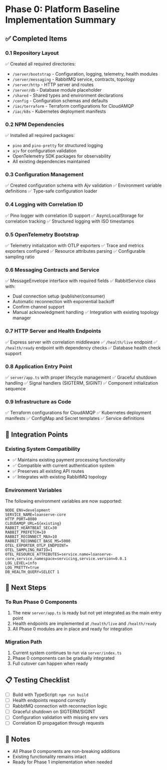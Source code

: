 # Phase 0: Platform Baseline Implementation Summary

## ✅ Completed Items

### 0.1 Repository Layout
✅ Created all required directories:
- `/server/bootstrap` - Configuration, logging, telemetry, health modules
- `/server/messaging` - RabbitMQ service, contracts, topology
- `/server/http` - HTTP server and routes
- `/server/db` - Database module placeholder
- `/shared` - Shared types and environment declarations
- `/config` - Configuration schemas and defaults
- `/iac/terraform` - Terraform configurations for CloudAMQP
- `/iac/k8s` - Kubernetes deployment manifests

### 0.2 NPM Dependencies
✅ Installed all required packages:
- `pino` and `pino-pretty` for structured logging
- `ajv` for configuration validation
- OpenTelemetry SDK packages for observability
- All existing dependencies maintained

### 0.3 Configuration Management
✅ Created configuration schema with Ajv validation
✅ Environment variable definitions
✅ Type-safe configuration loader

### 0.4 Logging with Correlation ID
✅ Pino logger with correlation ID support
✅ AsyncLocalStorage for correlation tracking
✅ Structured logging with ISO timestamps

### 0.5 OpenTelemetry Bootstrap
✅ Telemetry initialization with OTLP exporters
✅ Trace and metrics exporters configured
✅ Resource attributes parsing
✅ Configurable sampling ratio

### 0.6 Messaging Contracts and Service
✅ MessageEnvelope interface with required fields
✅ RabbitService class with:
  - Dual connection setup (publisher/consumer)
  - Automatic reconnection with exponential backoff
  - Confirm channel support
  - Manual acknowledgment handling
✅ Integration with existing topology manager

### 0.7 HTTP Server and Health Endpoints
✅ Express server with correlation middleware
✅ `/health/live` endpoint
✅ `/health/ready` endpoint with dependency checks
✅ Database health check support

### 0.8 Application Entry Point
✅ `server/app.ts` with proper lifecycle management
✅ Graceful shutdown handling
✅ Signal handlers (SIGTERM, SIGINT)
✅ Component initialization sequence

### 0.9 Infrastructure as Code
✅ Terraform configurations for CloudAMQP
✅ Kubernetes deployment manifests
✅ ConfigMap and Secret templates
✅ Service definitions

## 🔧 Integration Points

### Existing System Compatibility
- ✅ Maintains existing payment processing functionality
- ✅ Compatible with current authentication system
- ✅ Preserves all existing API routes
- ✅ Integrates with existing RabbitMQ topology

### Environment Variables
The following environment variables are now supported:
```
NODE_ENV=development
SERVICE_NAME=loanserve-core
HTTP_PORT=8080
CLOUDAMQP_URL=${existing}
RABBIT_HEARTBEAT_SEC=30
RABBIT_PREFETCH=10
RABBIT_RECONNECT_MAX=10
RABBIT_RECONNECT_BASE_MS=5000
OTEL_EXPORTER_OTLP_ENDPOINT=
OTEL_SAMPLING_RATIO=1
OTEL_RESOURCE_ATTRIBUTES=service.name=loanserve-core,service.namespace=servicing,service.version=0.0.1
LOG_LEVEL=info
LOG_PRETTY=true
DB_HEALTH_QUERY=SELECT 1
```

## 🚀 Next Steps

### To Run Phase 0 Components
1. The new `server/app.ts` is ready but not yet integrated as the main entry point
2. Health endpoints are implemented at `/health/live` and `/health/ready`
3. All Phase 0 modules are in place and ready for integration

### Migration Path
1. Current system continues to run via `server/index.ts`
2. Phase 0 components can be gradually integrated
3. Full cutover can happen when ready

## 📋 Testing Checklist
- [ ] Build with TypeScript: `npm run build`
- [ ] Health endpoints respond correctly
- [ ] RabbitMQ connection with reconnection logic
- [ ] Graceful shutdown on SIGTERM/SIGINT
- [ ] Configuration validation with missing env vars
- [ ] Correlation ID propagation through requests

## 📝 Notes
- All Phase 0 components are non-breaking additions
- Existing functionality remains intact
- Ready for Phase 1 implementation when needed